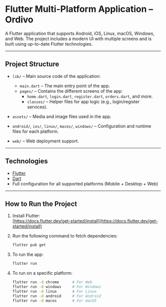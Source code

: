 # Flutter Multi-Platform Application – Ordivo

A Flutter application that supports Android, iOS, Linux, macOS, Windows, and Web. The project includes a modern UI with multiple screens and is built using up-to-date Flutter technologies.

---

## Project Structure

- `lib/` – Main source code of the application:
  - `main.dart` – The main entry point of the app.
  - `pages/` – Contains the different screens of the app:
    - `home.dart`, `login.dart`, `register.dart`, `orders.dart`, and more.
    - `classes/` – Helper files for app logic (e.g., login/register services).

- `assets/` – Media and image files used in the app.

- `android/`, `ios/`, `linux/`, `macos/`, `windows/` – Configuration and runtime files for each platform.

- `web/` – Web deployment support.

---

## Technologies

- [Flutter](https://flutter.dev)
- [Dart](https://dart.dev)
- Full configuration for all supported platforms (Mobile + Desktop + Web)

---

## How to Run the Project

1. Install Flutter:  
   [https://docs.flutter.dev/get-started/install](https://docs.flutter.dev/get-started/install)

2. Run the following command to fetch dependencies:

   ```bash
   flutter pub get

3. To run the app:

   ```bash
   flutter run

4. To run on a specific platform:

   ```bash
   flutter run -d chrome      # For Web  
   flutter run -d windows     # For Windows  
   flutter run -d linux       # For Linux  
   flutter run -d android     # For Android  
   flutter run -d macos       # For macOS  
